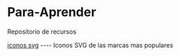 # Para-Aprender
Repositorio de recursos 

[iconos svg](https://simpleicons.org/) ---- Iconos SVG de las marcas mas populares
